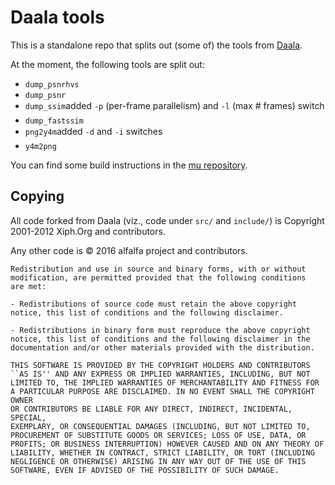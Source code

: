 # Daala tools #

This is a standalone repo that splits out (some of) the tools from
[Daala](https://github.com/xiph/daala).

At the moment, the following tools are split out:

- `dump_psnrhvs`
- `dump_psnr`
- `dump_ssim`&#151;added `-p` (per-frame parallelism) and `-l` (max # frames) switch
- `dump_fastssim`
- `png2y4m`&#151;added `-d` and `-i` switches
- `y4m2png`

You can find some build instructions in the [mu repository](https://github.com/excamera/mu).

## Copying ##

All code forked from Daala (viz., code under `src/` and `include/`) is
Copyright 2001-2012 Xiph.Org and contributors.

Any other code is © 2016 alfalfa project and contributors.

    Redistribution and use in source and binary forms, with or without
    modification, are permitted provided that the following conditions
    are met:

    - Redistributions of source code must retain the above copyright
    notice, this list of conditions and the following disclaimer.

    - Redistributions in binary form must reproduce the above copyright
    notice, this list of conditions and the following disclaimer in the
    documentation and/or other materials provided with the distribution.

    THIS SOFTWARE IS PROVIDED BY THE COPYRIGHT HOLDERS AND CONTRIBUTORS
    ``AS IS'' AND ANY EXPRESS OR IMPLIED WARRANTIES, INCLUDING, BUT NOT
    LIMITED TO, THE IMPLIED WARRANTIES OF MERCHANTABILITY AND FITNESS FOR
    A PARTICULAR PURPOSE ARE DISCLAIMED. IN NO EVENT SHALL THE COPYRIGHT OWNER
    OR CONTRIBUTORS BE LIABLE FOR ANY DIRECT, INDIRECT, INCIDENTAL, SPECIAL,
    EXEMPLARY, OR CONSEQUENTIAL DAMAGES (INCLUDING, BUT NOT LIMITED TO,
    PROCUREMENT OF SUBSTITUTE GOODS OR SERVICES; LOSS OF USE, DATA, OR
    PROFITS; OR BUSINESS INTERRUPTION) HOWEVER CAUSED AND ON ANY THEORY OF
    LIABILITY, WHETHER IN CONTRACT, STRICT LIABILITY, OR TORT (INCLUDING
    NEGLIGENCE OR OTHERWISE) ARISING IN ANY WAY OUT OF THE USE OF THIS
    SOFTWARE, EVEN IF ADVISED OF THE POSSIBILITY OF SUCH DAMAGE.

